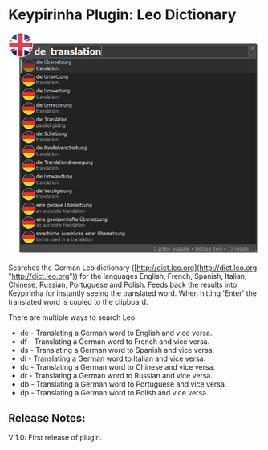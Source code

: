 Keypirinha Plugin: Leo Dictionary
=========

![Searching with leo](images/screenshot_en_de_translate.png)

Searches the German Leo dictionary ([http://dict.leo.org](http://dict.leo.org "http://dict.leo.org")) for the languages English, French, Spanish, Italian, Chinese, Russian, Portuguese and Polish. Feeds back the results into Keypirinha for instantly seeing the translated word. When hitting 'Enter' the translated word is copied to the clipboard.

There are multiple ways to search Leo:

* de - Translating a German word to English and vice versa.
* df - Translating a German word to French and vice versa.
* ds - Translating a German word to Spanish and vice versa.
* di - Translating a German word to Italian and vice versa.
* dc - Translating a German word to Chinese and vice versa.
* dr - Translating a German word to Russian and vice versa.
* db - Translating a German word to Portuguese and vice versa.
* dp - Translating a German word to Polish and vice versa.


## Release Notes: ##

V 1.0:
First release of plugin.
